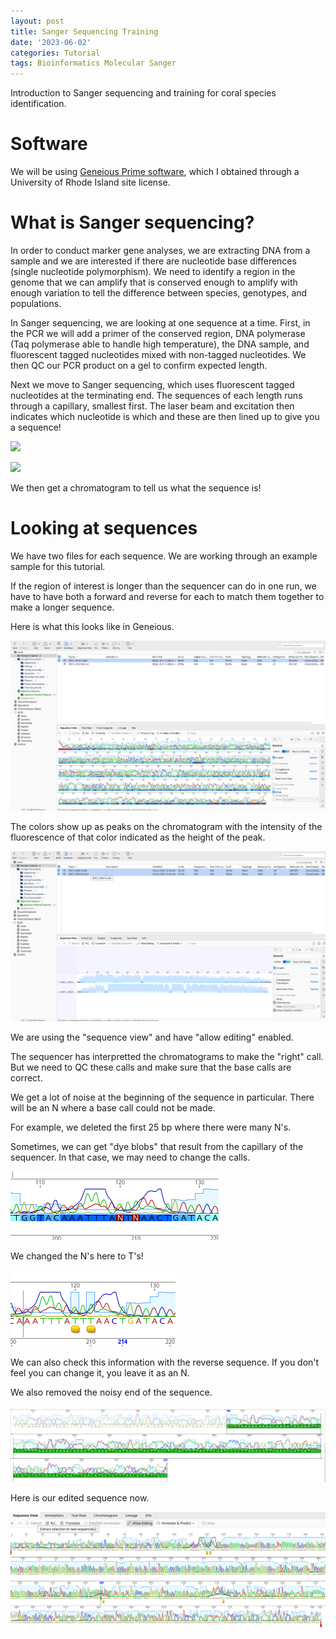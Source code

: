 ```yaml
---
layout: post
title: Sanger Sequencing Training
date: '2023-06-02'
categories: Tutorial
tags: Bioinformatics Molecular Sanger
---
```


Introduction to Sanger sequencing and training for coral species identification. 

# Software 

We will be using [Geneious Prime software](https://www.geneious.com/), which I obtained through a University of Rhode Island site license. 

# What is Sanger sequencing? 

In order to conduct marker gene analyses, we are extracting DNA from a sample and we are interested if there are nucleotide base differences (single nucleotide polymorphism). We need to identify a region in the genome that we can amplify that is conserved enough to amplify with enough variation to tell the difference between species, genotypes, and populations. 

In Sanger sequencing, we are looking at one sequence at a time. First, in the PCR we will add a primer of the conserved region, DNA polymerase (Taq polymerase able to handle high temperature), the DNA sample, and fluorescent tagged nucleotides mixed with non-tagged nucleotides. We then QC our PCR product on a gel to confirm expected length. 

Next we move to Sanger sequencing, which uses fluorescent tagged nucleotides at the terminating end. The sequences of each length  runs through a capillary, smallest first. The laser beam and excitation then indicates which nucleotide is which and these are then lined up to give you a sequence! 

![](https://www.sigmaaldrich.com/deepweb/assets/sigmaaldrich/marketing/global/images/technical-documents/protocols/genomics/sequencing/sanger-sequencing_steps_process_diagram/sanger-sequencing_steps_process_diagram.png)

![](https://letstalkscience.ca/sites/default/files/styles/width_800px/public/2020-07/capillary_gel_electrophoresis.png?itok=vlzUQLl7)

We then get a chromatogram to tell us what the sequence is! 

# Looking at sequences 

We have two files for each sequence. We are working through an example sample for this tutorial. 

If the region of interest is longer than the sequencer can do in one run, we have to have both a forward and reverse for each to match them together to make a longer sequence. 

Here is what this looks like in Geneious.   

![](https://github.com/AHuffmyer/ASH_Putnam_Lab_Notebook/blob/master/images/NotebookImages/sanger/geneious_snapshot.png?raw=true)

The colors show up as peaks on the chromatogram with the intensity of the fluorescence of that color indicated as the height of the peak.  

![](https://github.com/AHuffmyer/ASH_Putnam_Lab_Notebook/blob/master/images/NotebookImages/sanger/geneious_twoseqs.png?raw=true)

We are using the "sequence view" and have "allow editing" enabled. 

The sequencer has interpretted the chromatograms to make the "right" call. But we need to QC these calls and make sure that the base calls are correct. 

We get a lot of noise at the beginning of the sequence in particular. There will be an N where a base call could not be made. 

For example, we deleted the first 25 bp where there were many N's. 

Sometimes, we can get "dye blobs" that result from the capillary of the sequencer. In that case, we may need to change the calls. 

![](https://github.com/AHuffmyer/ASH_Putnam_Lab_Notebook/blob/master/images/NotebookImages/sanger/dyeblob_before.png?raw=true)

We changed the N's here to T's! 

![](https://github.com/AHuffmyer/ASH_Putnam_Lab_Notebook/blob/master/images/NotebookImages/sanger/dyeblob_after.png?raw=true)

We can also check this information with the reverse sequence. If you don't feel you can change it, you leave it as an N. 

We also removed the noisy end of the sequence.
 
![](https://github.com/AHuffmyer/ASH_Putnam_Lab_Notebook/blob/master/images/NotebookImages/sanger/deleted_end.png?raw=true)

Here is our edited sequence now. 

![](https://github.com/AHuffmyer/ASH_Putnam_Lab_Notebook/blob/master/images/NotebookImages/sanger/revised_sequence.png?raw=true)